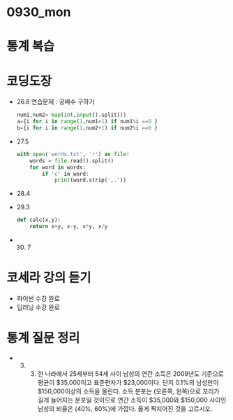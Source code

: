 # 0930_mon

# 통계 복습

# 코딩도장

- 26.8 연습문제 : 공배수 구하기

    ```python
    num1,num2= map(int,input().split()) 
    a={i for i in range(1,num1+1) if num1%i ==0 } 
    b={i for i in range(1,num2+1) if num2%i ==0 }
    ```

- 27.5

    ```python
    with open('words.txt', 'r') as file: 
        words = file.read().split()  
        for word in words: 
            if 'c' in word: 
                print(word.strip(',.')) 
    ```

- 28.4

    

- 29.3

    ```python
    def calc(x,y): 
        return x+y, x-y, x*y, x/y
    ```

- 30. 7

    

# 코세라 강의 듣기

- 파이썬 수강 완료
- 딥러닝 수강 완료

# 통계 질문 정리

- 3. 3. 한 나라에서 25세부터 54세 사이 남성의 연간 소득은 2009년도 기준으로 평균이 $35,000이고 표준편차가 $23,000이다. 단지 0.1%의 남성만이 $150,000이상의 소득을 올린다. 소득 분포는 (오른쪽, 왼쪽)으로 꼬리가 길게 늘어지는 분포일 것이므로 연간 소득이 $35,000와 $150,000 사이인 남성의 비율은 (40%, 60%)에 가깝다. 옳게 짝지어진 것을 고르시오.